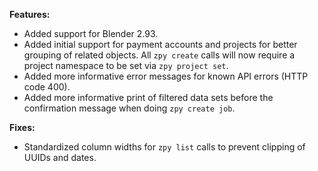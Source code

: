 **Features:**

- Added support for Blender 2.93.
- Added initial support for payment accounts and projects for better grouping of related objects. All `zpy create` 
  calls will now require a project namespace to be set via `zpy project set`.
- Added more informative error messages for known API errors (HTTP code 400).
- Added more informative print of filtered data sets before the confirmation message when doing `zpy create job`.

**Fixes:**

- Standardized column widths for `zpy list` calls to prevent clipping of UUIDs and dates.